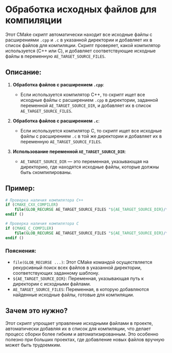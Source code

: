 # Обработка исходных файлов для компиляции

Этот CMake скрипт автоматически находит все исходные файлы с расширениями `.cpp` и `.c` в указанной директории и
добавляет их в список файлов для компиляции. Скрипт проверяет, какой компилятор используется (C++ или C), и добавляет
соответствующие исходные файлы в переменную `AE_TARGET_SOURCE_FILES`.

## Описание:

1. **Обработка файлов с расширением `.cpp`**:
    - Если используется компилятор C++, то скрипт ищет все исходные файлы с расширением `.cpp` в директории, заданной
      переменной `AE_TARGET_SOURCE_DIR`, и добавляет их в список `AE_TARGET_SOURCE_FILES`.

2. **Обработка файлов с расширением `.c`**:
    - Если используется компилятор C, то скрипт ищет все исходные файлы с расширением `.c` в той же директории и
      добавляет их в переменную `AE_TARGET_SOURCE_FILES`.

3. **Использование переменной `AE_TARGET_SOURCE_DIR`**:
    - `AE_TARGET_SOURCE_DIR` — это переменная, указывающая на директорию, где находятся исходные файлы, которые должны
      быть скомпилированы.

## Пример:

```cmake
# Проверка наличия компилятора C++
if (CMAKE_CXX_COMPILER)
    file(GLOB_RECURSE AE_TARGET_SOURCE_FILES "${AE_TARGET_SOURCE_DIR}/*.cpp")
endif ()

# Проверка наличия компилятора C
if (CMAKE_C_COMPILER)
    file(GLOB_RECURSE AE_TARGET_SOURCE_FILES "${AE_TARGET_SOURCE_DIR}/*.c")
endif ()
```

### Пояснения:

- `file(GLOB_RECURSE ...)`: Этот CMake командой осуществляется рекурсивный поиск всех файлов в указанной директории,
  соответствующих заданному шаблону.
- `${AE_TARGET_SOURCE_DIR}`: Переменная, указывающая путь к директории с исходными файлами.
- `AE_TARGET_SOURCE_FILES`: Переменная, в которую добавляются найденные исходные файлы, готовые для компиляции.

## Зачем это нужно?

Этот скрипт упрощает управление исходными файлами в проекте, автоматически добавляя их в список для компиляции, что
делает процесс сборки более гибким и автоматизированным. Это особенно полезно при больших проектах, где добавление новых
файлов вручную может быть трудоемким.